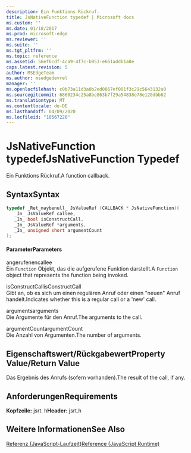 ```yaml
---
description: Ein Funktions Rückruf.
title: JsNativeFunction typedef | Microsoft docs
ms.custom: ''
ms.date: 01/18/2017
ms.prod: microsoft-edge
ms.reviewer: ''
ms.suite: ''
ms.tgt_pltfrm: ''
ms.topic: reference
ms.assetid: 56ef6cdf-4ca9-4f7c-b953-e661addb1a8e
caps.latest.revision: 5
author: MSEdgeTeam
ms.author: msedgedevrel
manager: ''
ms.openlocfilehash: c0b73a11d3a0b2ed0867ef001f3c29c5643132a0
ms.sourcegitcommit: 6860234c25a8be863b7f29a54838e78e120dbb62
ms.translationtype: MT
ms.contentlocale: de-DE
ms.lasthandoff: 04/09/2020
ms.locfileid: "10567220"
---
```

# <span data-ttu-id="7455b-103">JsNativeFunction typedef</span><span class="sxs-lookup"><span data-stu-id="7455b-103">JsNativeFunction Typedef</span></span>
<span data-ttu-id="7455b-104">Ein Funktions Rückruf.</span><span class="sxs-lookup"><span data-stu-id="7455b-104">A function callback.</span></span>  
  
## <span data-ttu-id="7455b-105">Syntax</span><span class="sxs-lookup"><span data-stu-id="7455b-105">Syntax</span></span>  
  
```cpp  
typedef _Ret_maybenull_ JsValueRef (CALLBACK * JsNativeFunction)(  
   _In_ JsValueRef callee,  
   _In_ bool isConstructCall,  
   _In_ JsValueRef *arguments,  
   _In_ unsigned short argumentCount  
);  
```  
  
#### <span data-ttu-id="7455b-106">Parameter</span><span class="sxs-lookup"><span data-stu-id="7455b-106">Parameters</span></span>  
 <span data-ttu-id="7455b-107">angerufenen</span><span class="sxs-lookup"><span data-stu-id="7455b-107">callee</span></span>  
 <span data-ttu-id="7455b-108">Ein `Function` Objekt, das die aufgerufene Funktion darstellt.</span><span class="sxs-lookup"><span data-stu-id="7455b-108">A `Function` object that represents the function being invoked.</span></span>  
  
 <span data-ttu-id="7455b-109">isConstructCall</span><span class="sxs-lookup"><span data-stu-id="7455b-109">isConstructCall</span></span>  
 <span data-ttu-id="7455b-110">Gibt an, ob es sich um einen regulären Anruf oder einen "neuen" Anruf handelt.</span><span class="sxs-lookup"><span data-stu-id="7455b-110">Indicates whether this is a regular call or a 'new' call.</span></span>  
  
 <span data-ttu-id="7455b-111">arguments</span><span class="sxs-lookup"><span data-stu-id="7455b-111">arguments</span></span>  
 <span data-ttu-id="7455b-112">Die Argumente für den Anruf.</span><span class="sxs-lookup"><span data-stu-id="7455b-112">The arguments to the call.</span></span>  
  
 <span data-ttu-id="7455b-113">argumentCount</span><span class="sxs-lookup"><span data-stu-id="7455b-113">argumentCount</span></span>  
 <span data-ttu-id="7455b-114">Die Anzahl von Argumenten.</span><span class="sxs-lookup"><span data-stu-id="7455b-114">The number of arguments.</span></span>  
  
## <span data-ttu-id="7455b-115">Eigenschaftswert/Rückgabewert</span><span class="sxs-lookup"><span data-stu-id="7455b-115">Property Value/Return Value</span></span>  
 <span data-ttu-id="7455b-116">Das Ergebnis des Anrufs (sofern vorhanden).</span><span class="sxs-lookup"><span data-stu-id="7455b-116">The result of the call, if any.</span></span>  
  
## <span data-ttu-id="7455b-117">Anforderungen</span><span class="sxs-lookup"><span data-stu-id="7455b-117">Requirements</span></span>  
 <span data-ttu-id="7455b-118">**Kopfzeile:** jsrt. h</span><span class="sxs-lookup"><span data-stu-id="7455b-118">**Header:** jsrt.h</span></span>  
  
## <span data-ttu-id="7455b-119">Weitere Informationen</span><span class="sxs-lookup"><span data-stu-id="7455b-119">See Also</span></span>  
 [<span data-ttu-id="7455b-120">Referenz (JavaScript-Laufzeit)</span><span class="sxs-lookup"><span data-stu-id="7455b-120">Reference (JavaScript Runtime)</span></span>](../chakra-hosting/reference-javascript-runtime.md)